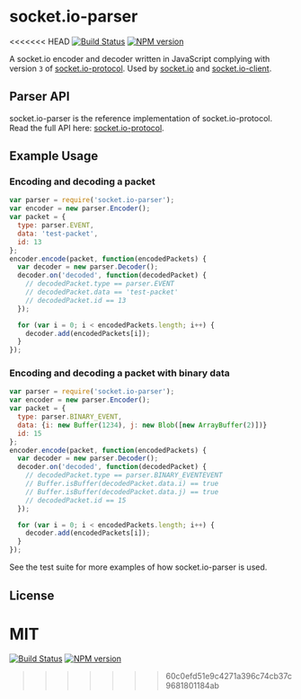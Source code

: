 
# socket.io-parser

<<<<<<< HEAD
[![Build Status](https://secure.travis-ci.org/Automattic/socket.io-parser.svg)](http://travis-ci.org/Automattic/socket.io-parser)
[![NPM version](https://badge.fury.io/js/socket.io-parser.svg)](http://badge.fury.io/js/socket.io-parser)

A socket.io encoder and decoder written in JavaScript complying with version `3`
of [socket.io-protocol](https://github.com/learnboost/socket.io-protocol).
Used by [socket.io](https://github.com/learnboost/socket.io) and
[socket.io-client](https://github.com/learnboost/socket.io-client).

## Parser API

  socket.io-parser is the reference implementation of socket.io-protocol. Read
  the full API here:
  [socket.io-protocol](https://github.com/learnboost/socket.io-protocol).

## Example Usage

### Encoding and decoding a packet

```js
var parser = require('socket.io-parser');
var encoder = new parser.Encoder();
var packet = {
  type: parser.EVENT,
  data: 'test-packet',
  id: 13
};
encoder.encode(packet, function(encodedPackets) {
  var decoder = new parser.Decoder();
  decoder.on('decoded', function(decodedPacket) {
    // decodedPacket.type == parser.EVENT
    // decodedPacket.data == 'test-packet'
    // decodedPacket.id == 13
  });

  for (var i = 0; i < encodedPackets.length; i++) {
    decoder.add(encodedPackets[i]);
  }
});
```

### Encoding and decoding a packet with binary data

```js
var parser = require('socket.io-parser');
var encoder = new parser.Encoder();
var packet = {
  type: parser.BINARY_EVENT,
  data: {i: new Buffer(1234), j: new Blob([new ArrayBuffer(2)])}
  id: 15
};
encoder.encode(packet, function(encodedPackets) {
  var decoder = new parser.Decoder();
  decoder.on('decoded', function(decodedPacket) {
    // decodedPacket.type == parser.BINARY_EVENTEVENT
    // Buffer.isBuffer(decodedPacket.data.i) == true
    // Buffer.isBuffer(decodedPacket.data.j) == true
    // decodedPacket.id == 15
  });

  for (var i = 0; i < encodedPackets.length; i++) {
    decoder.add(encodedPackets[i]);
  }
});
```
See the test suite for more examples of how socket.io-parser is used.


## License

MIT
=======
[![Build Status](https://secure.travis-ci.org/LearnBoost/socket.io-parser.png)](http://travis-ci.org/LearnBoost/socket.io-parser)
[![NPM version](https://badge.fury.io/js/socket.io-parser.png)](http://badge.fury.io/js/socket.io-parser)
>>>>>>> 60c0efd51e9c4271a396c74cb37c9681801184ab
